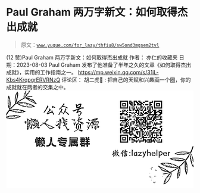 # Paul Graham 两万字新文：如何取得杰出成就

> 原文：[`www.yuque.com/for_lazy/thfiu8/sw5ond3mgsem2tvl`](https://www.yuque.com/for_lazy/thfiu8/sw5ond3mgsem2tvl)

<ne-h2 id="2d864c88" data-lake-id="2d864c88"><ne-heading-ext><ne-heading-anchor></ne-heading-anchor><ne-heading-fold></ne-heading-fold></ne-heading-ext><ne-heading-content><ne-text id="u111d0a45">(12 赞)Paul Graham 两万字新文：如何取得杰出成就</ne-text></ne-heading-content></ne-h2> <ne-p id="u5a7bbf8d" data-lake-id="u5a7bbf8d"><ne-text id="uf69db1c4">作者： 亦仁的收藏夹</ne-text></ne-p> <ne-p id="uc6e924b5" data-lake-id="uc6e924b5"><ne-text id="uf2849fc9">日期：2023-08-03</ne-text></ne-p> <ne-p id="u90bc5d1b" data-lake-id="u90bc5d1b"><ne-text id="u3af21b49">Paul Graham 发布了他准备了半年之久的文章《如何取得杰出成就》，实用的工作指南之一。</ne-text></ne-p> <ne-p id="u0c33452e" data-lake-id="u0c33452e">[<ne-text id="u90dc454c">https://mp.weixin.qq.com/s/31iL-Kbs4KrqpgrERVRNzQ</ne-text>](https://mp.weixin.qq.com/s/31iL-Kbs4KrqpgrERVRNzQ)</ne-p> <ne-hole id="u946fd883" data-lake-id="u946fd883"><ne-card data-card-name="hr" data-card-type="block" id="a6hN3" data-event-boundary="card"><ne-p id="uf7c8c1d5" data-lake-id="uf7c8c1d5"><ne-text id="ue84750a1">评论区：</ne-text></ne-p> <ne-p id="u9139a034" data-lake-id="u9139a034"><ne-text id="u620788fc">胡二虎🐯 : 把自己的天赋和兴趣画一个圈，你的成就就在两者的交集之中。</ne-text></ne-p> <ne-p id="u117985af" data-lake-id="u117985af"><ne-card data-card-name="image" data-card-type="inline" id="CXkQc" data-event-boundary="card">![](img/894d30a529e7c37bcd3392323c99941c.png)  <ne-hole id="u1976274a" data-lake-id="u1976274a"><ne-card data-card-name="hr" data-card-type="block" id="Qcbak" data-event-boundary="card"></ne-card></ne-hole></ne-card></ne-p></ne-card></ne-hole>